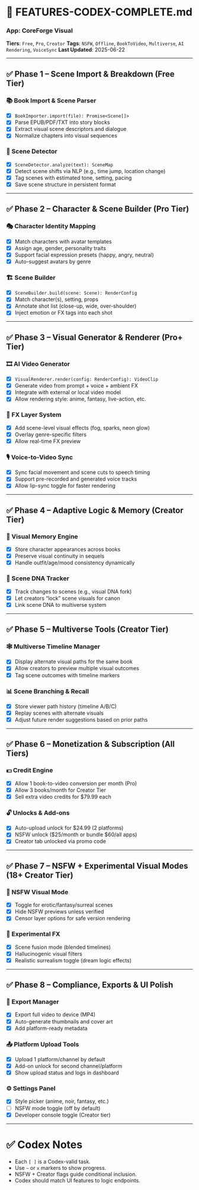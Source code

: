 # 📘 FEATURES-CODEX-COMPLETE.md
### App: CoreForge Visual
**Tiers**: `Free`, `Pro`, `Creator`
**Tags**: `NSFW`, `Offline`, `BookToVideo`, `Multiverse`, `AI Rendering`, `VoiceSync`
**Last Updated**: 2025-06-22

---

## ✅ Phase 1 – Scene Import & Breakdown (Free Tier)

### 📚 Book Import & Scene Parser
- [x] `BookImporter.import(file): Promise<Scene[]>`
- [x] Parse EPUB/PDF/TXT into story blocks
- [x] Extract visual scene descriptors and dialogue
- [x] Normalize chapters into visual sequences

### 🧠 Scene Detector
- [x] `SceneDetector.analyze(text): SceneMap`
- [x] Detect scene shifts via NLP (e.g., time jump, location change)
- [x] Tag scenes with estimated tone, setting, pacing
- [x] Save scene structure in persistent format

---

## ✅ Phase 2 – Character & Scene Builder (Pro Tier)

### 🎭 Character Identity Mapping
- [x] Match characters with avatar templates
- [x] Assign age, gender, personality traits
 - [x] Support facial expression presets (happy, angry, neutral)
 - [x] Auto-suggest avatars by genre

### 🏗️ Scene Builder
- [x] `SceneBuilder.build(scene: Scene): RenderConfig`
- [x] Match character(s), setting, props
- [x] Annotate shot list (close-up, wide, over-shoulder)
- [x] Inject emotion or FX tags into each shot

---

## ✅ Phase 3 – Visual Generator & Renderer (Pro+ Tier)

### 🎞️ AI Video Generator
- [x] `VisualRenderer.render(config: RenderConfig): VideoClip`
- [x] Generate video from prompt + voice + ambient FX
- [x] Integrate with external or local video model
- [x] Allow rendering style: anime, fantasy, live-action, etc.

### 🌠 FX Layer System
- [x] Add scene-level visual effects (fog, sparks, neon glow)
- [x] Overlay genre-specific filters
- [x] Allow real-time FX preview

### 🎙 Voice-to-Video Sync
- [x] Sync facial movement and scene cuts to speech timing
- [x] Support pre-recorded and generated voice tracks
- [x] Allow lip-sync toggle for faster rendering

---

## ✅ Phase 4 – Adaptive Logic & Memory (Creator Tier)

### 🧠 Visual Memory Engine
- [x] Store character appearances across books
- [x] Preserve visual continuity in sequels
- [x] Handle outfit/age/mood consistency dynamically

### 🧬 Scene DNA Tracker
- [x] Track changes to scenes (e.g., visual DNA fork)
- [x] Let creators “lock” scene visuals for canon
- [x] Link scene DNA to multiverse system

---

## ✅ Phase 5 – Multiverse Tools (Creator Tier)

### 🕸 Multiverse Timeline Manager
- [x] Display alternate visual paths for the same book
- [x] Allow creators to preview multiple visual outcomes
- [x] Tag scene outcomes with timeline markers

### 📊 Scene Branching & Recall
- [x] Store viewer path history (timeline A/B/C)
- [x] Replay scenes with alternate visuals
- [x] Adjust future render suggestions based on prior paths

---

## ✅ Phase 6 – Monetization & Subscription (All Tiers)

### 💵 Credit Engine
- [x] Allow 1 book-to-video conversion per month (Pro)
- [x] Allow 3 books/month for Creator Tier
- [x] Sell extra video credits for $79.99 each

### 🔓 Unlocks & Add-ons
- [x] Auto-upload unlock for $24.99 (2 platforms)
- [x] NSFW unlock ($25/month or bundle $60/all apps)
- [x] Creator tab unlocked via promo code

---

## ✅ Phase 7 – NSFW + Experimental Visual Modes (18+ Creator Tier)

### 🔞 NSFW Visual Mode
- [x] Toggle for erotic/fantasy/surreal scenes
- [x] Hide NSFW previews unless verified
- [x] Censor layer options for safe version rendering

### 🧪 Experimental FX
- [x] Scene fusion mode (blended timelines)
- [x] Hallucinogenic visual filters
- [x] Realistic surrealism toggle (dream logic effects)

---

## ✅ Phase 8 – Compliance, Exports & UI Polish

### 📱 Export Manager
- [x] Export full video to device (MP4)
- [x] Auto-generate thumbnails and cover art
- [x] Add platform-ready metadata

### 📤 Platform Upload Tools
- [x] Upload 1 platform/channel by default
- [x] Add-on unlock for second channel/platform
- [x] Show upload status and logs in dashboard

### ⚙️ Settings Panel
- [x] Style picker (anime, noir, fantasy, etc.)
- [ ] NSFW mode toggle (off by default)
 - [x] Developer console toggle (Creator tier)

---

# ✅ Codex Notes

- Each `[ ]` is a Codex-valid task.
- Use `~` or `x` markers to show progress.
- NSFW + Creator flags guide conditional inclusion.
- Codex should match UI features to logic endpoints.
